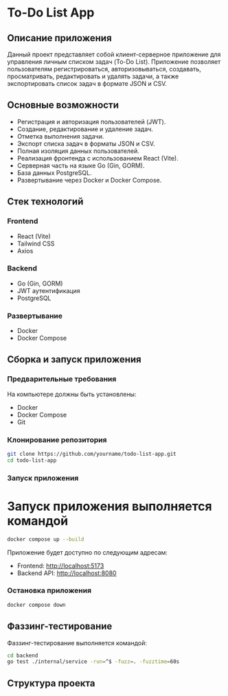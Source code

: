 # To-Do List App

## Описание приложения

Данный проект представляет собой клиент-серверное приложение для управления личным списком задач (To-Do List). Приложение позволяет пользователям регистрироваться, авторизовываться, создавать, просматривать, редактировать и удалять задачи, а также экспортировать список задач в формате JSON и CSV.

## Основные возможности

- Регистрация и авторизация пользователей (JWT).
- Создание, редактирование и удаление задач.
- Отметка выполнения задачи.
- Экспорт списка задач в форматы JSON и CSV.
- Полная изоляция данных пользователей.
- Реализация фронтенда с использованием React (Vite).
- Серверная часть на языке Go (Gin, GORM).
- База данных PostgreSQL.
- Развертывание через Docker и Docker Compose.

## Стек технологий

### Frontend

- React (Vite)
- Tailwind CSS
- Axios

### Backend

- Go (Gin, GORM)
- JWT аутентификация
- PostgreSQL

### Развертывание

- Docker
- Docker Compose

## Сборка и запуск приложения

### Предварительные требования

На компьютере должны быть установлены:

- Docker
- Docker Compose
- Git

### Клонирование репозитория

```bash
git clone https://github.com/yourname/todo-list-app.git
cd todo-list-app
```

### Запуск приложения
# Запуск приложения выполняется командой
```bash
docker compose up --build
```
Приложение будет доступно по следующим адресам:

- Frontend: [http://localhost:5173](http://localhost:5173)  
- Backend API: [http://localhost:8080](http://localhost:8080)

### Остановка приложения

```bash
docker compose down
```

## Фаззинг-тестирование

Фаззинг-тестирование выполняется командой:

```bash
cd backend
go test ./internal/service -run=^$ -fuzz=. -fuzztime=60s
```

## Структура проекта

```
